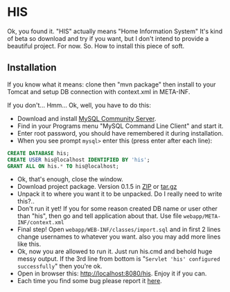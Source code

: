 HIS
===

Ok, you found it. "HIS" actually means "Home Information System" It's kind of beta so download and try if you want, 
but I don't intend to provide a beautiful project. For now.
So. How to install this piece of soft.

## Installation
If you know what it means: clone then "mvn package" then install to your Tomcat and setup DB connection with context.xml in META-INF.

If you don't... Hmm...
Ok, well, you have to do this:
- Download and install [MySQL Community Server](http://dev.mysql.com/downloads/mysql/).
- Find in your Programs menu "MySQL Command Line Client" and start it.
- Enter root password, you should have remembered it during installation.
- When you see prompt `mysql>` enter this (press enter after each line):

```sql
CREATE DATABASE his;
CREATE USER his@localhost IDENTIFIED BY 'his';
GRANT ALL ON his.* TO his@localhost;
```
    
- Ok, that's enough, close the window.
- Download project package. Version 0.1.5 in [ZIP](https://docs.google.com/file/d/0B1jW-d2yqWkVcU84bkNIWVFHT3c/edit?usp=sharing) or [tar.gz](https://docs.google.com/file/d/0B1jW-d2yqWkVeURva2M1SEF0V1E/edit?usp=sharing)
- Unpack it to where you want it to be unpacked. Do I really need to write this?..
- Don't run it yet! If you for some reason created DB name or user other than "his", then go and tell application about that. Use file `webapp/META-INF/context.xml`
- Final step! Open `webapp/WEB-INF/classes/import.sql` and in first 2 lines change usernames to whatever you want. also you may add more lines like this.
- Ok, now you are allowed to run it. Just run his.cmd and behold huge messy output. If the 3rd line from bottom is "`Servlet 'his' configured successfully`" then you're ok.
- Open in browser this: [http://localhost:8080/his](http://localhost:8080/his). Enjoy it if you can.
- Each time you find some bug please report it [here](https://github.com/alexzam/HIS/issues).

